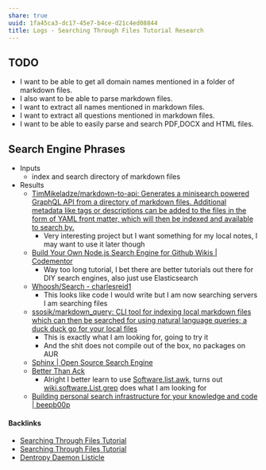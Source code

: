 ```yaml
---
share: true
uuid: 1fa45ca3-dc17-45e7-b4ce-d21c4ed08844
title: Logs - Searching Through Files Tutorial Research
---
```

## TODO
* I want to be able to get all domain names mentioned in a folder of markdown files.
* I also want to be able to parse markdown files.
* I want to extract all names mentioned in markdown files.
* I want to extract all questions mentioned in markdown files.
* I want to be able to easily parse and search PDF,DOCX and HTML files.

## Search Engine Phrases

* Inputs
  * index and search directory of markdown files
* Results
  * [TimMikeladze/markdown-to-api: Generates a minisearch powered GraphQL API from a directory of markdown files. Additional metadata like tags or descriptions can be added to the files in the form of YAML front matter, which will then be indexed and available to search by.](https://github.com/TimMikeladze/markdown-to-api)
    * Very interesting project but I want something for my local notes, I may want to use it later though
  * [Build Your Own Node.js Search Engine for Github Wikis | Codementor](https://www.codementor.io/@rudolfolah/node-js-search-engine-github-s2gh0sfl8)
    * Way too long tutorial, I bet there are better tutorials out there for DIY search engines, also just use Elasticsearch
  * [Whoosh/Search - charlesreid1](https://charlesreid1.com/wiki/Whoosh/Search)
    * This looks like code I would write but I am now searching servers I am searching files
  * [ssosik/markdown\_query: CLI tool for indexing local markdown files which can then be searched for using natural language queries; a duck duck go for your local files](https://github.com/ssosik/markdown_query)
    * This is exactly what I am looking for, going to try it
    * And the shit does not compile out of the box, no packages on AUR
  * [Sphinx | Open Source Search Engine](http://sphinxsearch.com/)
  * [Better Than Ack](http://betterthanack.com/)
    * Alright I better learn to use [Software.list.awk](/dentropydaemon-wiki/Software/List/awk), turns out [wiki.software.List.grep](/dentropydaemon-wiki/Software/List/grep) does what I am looking for
  * [Building personal search infrastructure for your knowledge and code | beepb00p](https://beepb00p.xyz/pkm-search.html)


#### Backlinks

* [Searching Through Files Tutorial](/21c0a45b-3f65-446a-bcae-89242cc63469)
* [Searching Through Files Tutorial](/21c0a45b-3f65-446a-bcae-89242cc63469)
* [Dentropy Daemon Listicle](/15c66694-3dc9-4115-afb8-887a6e52ffea)